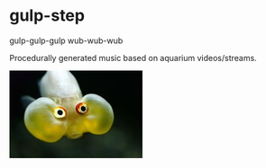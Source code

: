 # gulp-step

gulp-gulp-gulp wub-wub-wub 

Procedurally generated music based on aquarium videos/streams.


![Image of Fish](gulp-fish.png)
